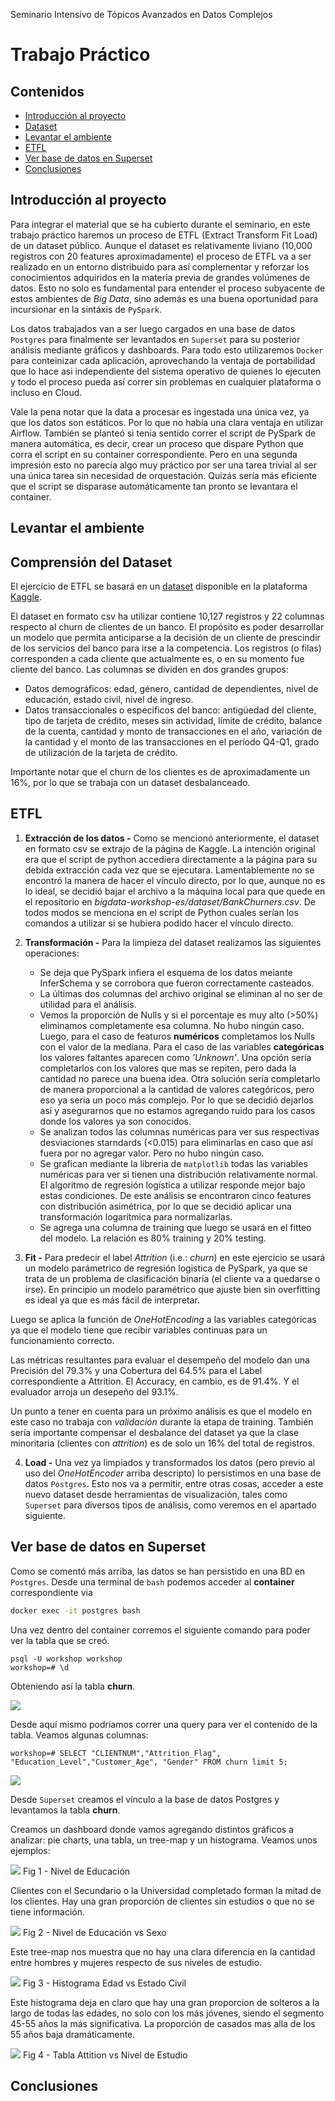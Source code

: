 Seminario Intensivo de Tópicos Avanzados en Datos Complejos

# Trabajo Práctico

## Contenidos
* [Introducción al proyecto](#Introducción-al-proyecto)
* [Dataset](#Dataset)
* [Levantar el ambiente](#levantar-el-ambiente)
* [ETFL](#etfl)
* [Ver base de datos en Superset](#ver-base-de-datos-en-superset)
* [Conclusiones](#conclusiones)


## Introducción al proyecto
Para integrar el material que se ha cubierto durante el seminario, en este trabajo práctico haremos un proceso de ETFL (Extract Transform Fit Load) de un dataset público. Aunque el dataset es relativamente liviano (10,000 registros con 20 features aproximadamente) el proceso de ETFL va a ser realizado en un entorno distribuido para así complementar y reforzar los conocimientos adquiridos en la materia previa de grandes volúmenes de datos. Esto no solo es fundamental para entender el proceso subyacente de estos ambientes de *Big Data*, sino además es una buena oportunidad para incursionar en la sintáxis de `PySpark`.

Los datos trabajados van a ser luego cargados en una base de datos `Postgres` para finalmente ser levantados en `Superset` para su posterior análisis mediante gráficos y dashboards. Para todo esto utilizaremos `Docker` para conteinizar cada aplicación, aprovechando la ventaja de portabilidad que lo hace asi independiente del sistema operativo de quienes lo ejecuten y todo el proceso pueda así correr sin problemas en cualquier plataforma o incluso en Cloud.

Vale la pena notar que la data a procesar es ingestada una única vez, ya que los datos son estáticos. Por lo que no habia una clara ventaja en utilizar Airflow. También se planteó si tenia sentido correr el script de PySpark de manera automática, es decir, crear un proceso que dispare Python que corra el script en su container correspondiente. Pero en una segunda impresión esto no parecía algo muy práctico por ser una tarea trivial al ser una única tarea sin necesidad de orquestación. Quizás sería más eficiente que el script se disparase automáticamente tan pronto se levantara el container.


## Levantar el ambiente



## Comprensión del Dataset
El ejercicio de ETFL se basará en un [dataset](https://www.kaggle.com/datasets/sakshigoyal7/credit-card-customers?select=BankChurners.csv) disponible en la plataforma [Kaggle](https://www.kaggle.com "Kaggle's Homepage").

El dataset en formato csv ha utilizar contiene 10,127 registros y 22 columnas respecto al churn de clientes de un banco. El propósito es poder desarrollar un modelo que permita anticiparse a la decisión de un cliente de prescindir de los servicios del banco para irse a la competencia.
Los registros (o filas) corresponden a cada cliente que actualmente es, o en su momento fue cliente del banco. Las columnas se dividen en dos grandes grupos:

* Datos demográficos: edad, género, cantidad de dependientes, nivel de educación, estado civil, nivel de ingreso.
* Datos transaccionales o especificos del banco: antigüedad del cliente, tipo de tarjeta de crédito, meses sin actividad, límite de crédito, balance de la cuenta, cantidad y monto de transacciones en el año, variación de la cantidad y el monto de las transacciones en el período Q4-Q1, grado de utilización de la tarjeta de crédito. 

Importante notar que el churn de los clientes es de aproximadamente un 16%, por lo que se trabaja con un dataset desbalanceado.

## ETFL
1. **Extracción de los datos -** Como se mencionó anteriormente, el dataset en formato csv se extrajo de la página de Kaggle. La intención original era que el script de python accediera directamente a la página para su debida extracción cada vez que se ejecutara. Lamentablemente no se encontró la manera de hacer el vínculo directo, por lo que, aunque no es lo ideal, se decidió bajar el archivo a la máquina local para que quede en el repositorio en  *bigdata-workshop-es/dataset/BankChurners.csv*. De todos modos se menciona en el script de Python cuales serían los comandos a utilizar si se hubiera podido hacer el vínculo directo.

2. **Transformación -** Para la limpieza del dataset realizamos las siguientes operaciones:
    * Se deja que PySpark infiera el esquema de los datos meiante InferSchema y se corrobora que fueron correctamente casteados.
    * La últimas dos columnas del archivo original se eliminan al no ser de utilidad para el análisis.
    * Vemos la proporción de Nulls y si el porcentaje es muy alto (>50%) eliminamos completamente esa columna. No hubo ningún caso. Luego, para el caso de featuros **numéricos** completamos los Nulls con el valor de la mediana. Para el caso de las variables **categóricas** los valores faltantes aparecen como *'Unknown'*. Una opción sería completarlos con los valores que mas se repiten, pero dada la cantidad no parece una buena idea. Otra solución sería completarlo de manera proporcional a la cantidad de valores categóricos, pero eso ya seria un poco más complejo. Por lo que se decidió dejarlos así y asegurarnos que no estamos agregando ruido para los casos donde los valores ya son conocidos.
    * Se analizan todos las columnas numéricas para ver sus respectivas desviaciones starndards (<0.015) para eliminarlas en caso que así fuera por no agregar valor. Pero no hubo ningún caso.
    * Se grafican mediante la libreria de `matplotlib` todas las variables numéricas para ver si tienen una distribución relativamente normal. El algoritmo de regresión logística a utilizar responde mejor bajo estas condiciones. De este análisis se encontraron cinco features con distribución asimétrica, por lo que se decidió aplicar una transformación logarítmica para normalizarlas.
    * Se agrega una columna de training que luego se usará en el fitteo del modelo. La relación es 80% training y 20% testing.

3. **Fit -** Para predecir el label *Attrition* (i.e.: *churn*) en este ejercicio se usará un modelo parámetrico de regresión logistica de PySpark, ya que se trata de un problema de clasificación binaria (el cliente va a quedarse o irse). En principio un modelo paramétrico que ajuste bien sin overfitting es ideal ya que es más fácil de interpretar.

Luego se aplica la función de *OneHotEncoding* a las variables categóricas ya que el modelo tiene que recibir variables continuas para un funcionamiento correcto.

Las métricas resultantes para evaluar el desempeño del modelo dan una Precisión del 79.3% y una Cobertura del 64.5% para el Label correspondiente a Attrition. El Accuracy, en cambio, es de 91.4%. Y el evaluador arroja un desepeño del 93.1%.

Un punto a tener en cuenta para un próximo análisis es que el modelo en este caso no trabaja con *validación* durante la etapa de training. También sería importante compensar el desbalance del dataset ya que la clase minoritaria (clientes con *attrition*) es de solo un 16% del total de registros.

4. **Load -** Una vez ya limpiados y transformados los datos (pero previo al uso del *OneHotEncoder* arriba descripto) lo persistimos en una base de datos `Postgres`. Esto nos va a permitir, entre otras cosas, acceder a este nuevo dataset desde herramientas de visualización, tales como `Superset` para diversos tipos de análisis, como veremos en el apartado siguiente.

## Ver base de datos en Superset
Como se comentó más arriba, las datos se han persistido en una BD en `Postgres`. Desde una terminal de `bash` podemos acceder al **container** correspondiente via

```bash
docker exec -it postgres bash
```
Una vez dentro del container corremos el siguiente comando para poder ver la tabla que se creó.
```Postgres
psql -U workshop workshop
workshop=# \d
```
Obteniendo así la tabla **churn**. 

![](./images/postgres_table.png)

Desde aquí mismo podríamos correr una query para ver el contenido de la tabla. Veamos algunas columnas:

``` postgres
workshop=# SELECT "CLIENTNUM","Attrition_Flag", "Education_Level","Customer_Age", "Gender" FROM churn limit 5;
```
![](./images/postgres_table_2.png)

Desde `Superset` creamos el vínculo a la base de datos Postgres y levantamos la tabla **churn**.

Creamos un dashboard donde vamos agregando distintos gráficos a analizar: pie charts, una tabla, un tree-map y un histograma. Veamos unos ejemplos:

![](./images/nivel-de-educacion-2022-10-31T22-10-41.763Z.jpg)
Fig 1 - Nivel de Educación

Clientes con el Secundario o la Universidad completado forman la mitad de los clientes. Hay una gran proporción de clientes sin estudios o que no se tiene información.



![](./images/nivel-de-educacion-por-sexo-2022-10-31T22-10-22.250Z.jpg)
Fig 2 - Nivel de Educación vs Sexo

Este tree-map nos muestra que no hay una clara diferencia en la cantidad entre hombres y mujeres respecto de sus niveles de estudio.


![](./images/nivel-de-ingreso-por-edad-2022-10-31T22-57-23.155Z.jpg)
Fig 3 - Histograma Edad vs Estado Civil

Este histograma deja en claro que hay una gran proporcion de solteros a la largo de todas las edades, no solo con los más jóvenes, siendo el segmento 45-55 años la más significativa. La proporción de casados mas alla de los 55 años baja dramáticamente.

![](./images/nivel-de-ingreso-por-edad-2022-10-31T22-10-32.630Z.jpg)
Fig 4 - Tabla Attition vs Nivel de Estudio






## Conclusiones


